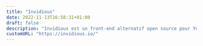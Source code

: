 ```yaml
---
title: "Invidious"
date: 2022-11-13T16:58:31+01:00
draft: false
description: "Invidious est un front-end alternatif open source pour YouTube."
customURL: "https://invidious.io/"
---
```

